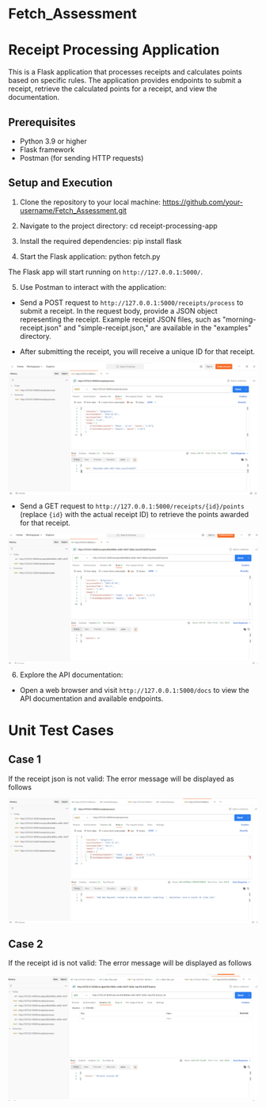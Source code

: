 # Fetch_Assessment

# Receipt Processing Application

This is a Flask application that processes receipts and calculates points based on specific rules. The application provides endpoints to submit a receipt, retrieve the calculated points for a receipt, and view the documentation.

## Prerequisites

- Python 3.9 or higher
- Flask framework
- Postman (for sending HTTP requests)

## Setup and Execution

1. Clone the repository to your local machine: https://github.com/your-username/Fetch_Assessment.git
 
2. Navigate to the project directory: cd receipt-processing-app
  
3. Install the required dependencies: pip install flask
 
4. Start the Flask application: python fetch.py


The Flask app will start running on `http://127.0.0.1:5000/`.

5. Use Postman to interact with the application:

- Send a POST request to `http://127.0.0.1:5000/receipts/process` to submit a receipt. In the request body, provide a JSON object representing the receipt. Example receipt JSON files, such as "morning-receipt.json" and "simple-receipt.json," are available in the "examples" directory.

- After submitting the receipt, you will receive a unique ID for that receipt.

<div style="display: flex; justify-content: center;">
  <img src="./post_method.png" alt="Post Method" />
</div>

- Send a GET request to `http://127.0.0.1:5000/receipts/{id}/points` (replace `{id}` with the actual receipt ID) to retrieve the points awarded for that receipt.

<div style="display: flex; justify-content: center;">
  <img src="./get_method.png" alt="Post Method" />
</div>

6. Explore the API documentation:

- Open a web browser and visit `http://127.0.0.1:5000/docs` to view the API documentation and available endpoints.

# Unit Test Cases

## Case 1

If the receipt json is not valid: The error message will be displayed as follows

<div style="display: flex; justify-content: center;">
  <img src="./post_exception.png" alt="Post Method" />
</div>

## Case 2

If the receipt id is not valid: The error message will be displayed as follows

<div style="display: flex; justify-content: center;">
  <img src="./get_exception.png" alt="Post Method" />
</div>



